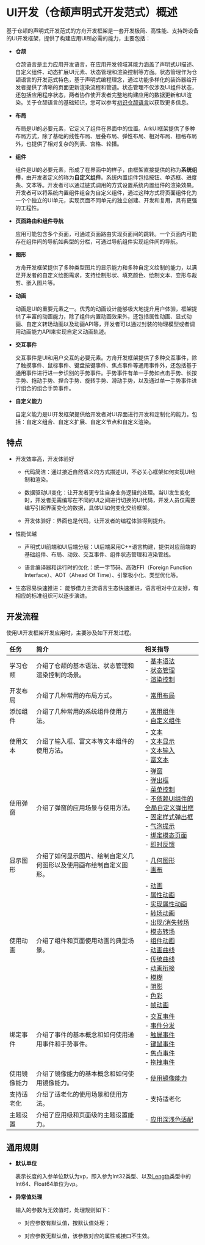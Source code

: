 # UI开发（仓颉声明式开发范式）概述

基于仓颉的声明式开发范式的方舟开发框架是一套开发极简、高性能、支持跨设备的UI开发框架，提供了构建应用UI所必需的能力，主要包括：

- **仓颉**

  仓颉语言是主力应用开发语言，在应用开发领域其能力涵盖了声明式UI描述、自定义组件、动态扩展UI元素、状态管理和渲染控制等方面。状态管理作为仓颉语言的开发范式特色，基于声明式编程理念，通过功能多样化的装饰器给开发者提供了清晰的页面更新渲染流程和管道。状态管理不仅涉及UI组件状态，还包括应用程序状态，两者协作使开发者完整地构建应用的数据更新和UI渲染。关于仓颉语言的基础知识，您可以参考[初识仓颉语言](https://gitcode.com/Cangjie/cangjie_docs/blob/dev/docs/dev-guide/source_zh_cn/first_understanding/basic.md)以获取更多信息。

- **布局**

  布局是UI的必要元素，它定义了组件在界面中的位置。ArkUI框架提供了多种布局方式，除了基础的线性布局、层叠布局、弹性布局、相对布局、栅格布局外，也提供了相对复杂的列表、宫格、轮播。

- **组件**

  组件是UI的必要元素，形成了在界面中的样子，由框架直接提供的称为**系统组件**，由开发者定义的称为**自定义组件**。系统内置组件包括按钮、单选框、进度条、文本等。开发者可以通过链式调用的方式设置系统内置组件的渲染效果。开发者可以将系统内置组件组合为自定义组件，通过这种方式将页面组件化为一个个独立的UI单元，实现页面不同单元的独立创建、开发和复用，具有更强的工程性。

- **页面路由和组件导航**

  应用可能包含多个页面，可通过页面路由实现页面间的跳转。一个页面内可能存在组件间的导航如典型的分栏，可通过导航组件实现组件间的导航。

- **图形**

  方舟开发框架提供了多种类型图片的显示能力和多种自定义绘制的能力，以满足开发者的自定义绘图需求，支持绘制形状、填充颜色、绘制文本、变形与裁剪、嵌入图片等。

- **动画**

  动画是UI的重要元素之一。优秀的动画设计能够极大地提升用户体验，框架提供了丰富的动画能力，除了组件内置动画效果外，还包括属性动画、显式动画、自定义转场动画以及动画API等，开发者可以通过封装的物理模型或者调用动画能力API来实现自定义动画轨迹。

- **交互事件**

  交互事件是UI和用户交互的必要元素。方舟开发框架提供了多种交互事件，除了触摸事件、鼠标事件、键盘按键事件、焦点事件等通用事件外，还包括基于通用事件进行进一步识别的手势事件。手势事件有单一手势如点击手势、长按手势、拖动手势、捏合手势、旋转手势、滑动手势，以及通过单一手势事件进行组合的组合手势事件。

- **自定义能力**

  自定义能力是UI开发框架提供给开发者对UI界面进行开发和定制化的能力。包括：自定义组合、自定义扩展、自定义节点和自定义渲染。

## 特点

- 开发效率高，开发体验好

    - 代码简洁：通过接近自然语义的方式描述UI，不必关心框架如何实现UI绘制和渲染。

    - 数据驱动UI变化：让开发者更专注自身业务逻辑的处理。当UI发生变化时，开发者无需编写在不同的UI之间进行切换的UI代码，开发人员仅需要编写引起界面变化的数据，具体UI如何变化交给框架。

    - 开发体验好：界面也是代码，让开发者的编程体验得到提升。

- 性能优越

    - 声明式UI前端和UI后端分层：UI后端采用C++语言构建，提供对应前端的基础组件、布局、动效、交互事件、组件状态管理和渲染管线。

    - 语言编译器和运行时的优化：统一字节码、高效FFI（Foreign Function Interface）、AOT（Ahead Of Time）、引擎极小化、类型优化等。

- 生态容易快速推进：
  能够借力主流语言生态快速推进，语言相对中立友好，有相应的标准组织可以逐步演进。

## 开发流程

使用UI开发框架开发应用时，主要涉及如下开发过程。

| 任务          | 简介                                  | 相关指导                                     |
| :----------- | :----------------------------------- | :---------------------------------------- |
|学习仓颉|介绍了仓颉的基本语法、状态管理和渲染控制的场景。| - [基本语法](./paradigm/cj-basic-syntax-overview.md)<br> - [状态管理](./state_management/cj-state-management-overview.md)<br> - [渲染控制](./rendering_control/cj-rendering-control-overview.md)|
| 开发布局| 介绍了几种常用的布局方式。| - [常用布局](./cj-layout-development-overview.md)<br/> |
| 添加组件| 介绍了几种常用的系统组件使用方法。 | - [常用组件](cj-common-components-button.md)<br/> - [自定义组件](./paradigm/cj-create-custom-components.md)|
| 使用文本 | 介绍了输入框、富文本等文本组件的使用方法。| - [文本](cj-text-introduction.md)<br/>- [文本显示](cj-common-components-text-display.md) <br/>- [文本输入](cj-common-components-text-input.md)<br/> - [富文本](./cj-common-components-richeditor.md)<br>|
| 使用弹窗 | 介绍了弹窗的应用场景与使用方法。 | - [弹窗](cj-dialog-overview.md)<br/>- [弹出框](cj-dialog-base-overview.md)<br> - [菜单控制](./cj-popup-and-menu-components-menu.md)<br/>- [不依赖UI组件的全局自定义弹出框](cj-uicontext-custom-dialog.md)<br/>- [固定样式弹出框](cj-fixes-style-dialog.md)<br/>- [气泡提示](cj-popup-and-menu-components-popup.md)<br> - [绑定模态页面](./cj-modal-overview.md)<br> - [即时反馈](./cj-create-toast.md)|
| 显示图形| 介绍了如何显示图片、绘制自定义几何图形以及使用画布绘制自定义图形。| - [几何图形](cj-shape-drawing.md)<br/>- [画布](cj-drawing-customization-on-canvas.md) |
| 使用动画| 介绍了组件和页面使用动画的典型场景。| - [动画](cj-animation.md)<br>- [属性动画](cj-attribute-animation-overview.md)<br>- [实现属性动画](cj-attribute-animation-apis.md)<br>- [转场动画](cj-transition-overview.md)<br>- [出现/消失转场](cj-enter-exit-transition.md)<br>- [模态转场](cj-modal-transition.md)<br>- [组件动画](cj-component-animation.md)<br>- [动画曲线](cj-curve-overview.md)<br>- [传统曲线](cj-traditional-curve.md)<br>- [动画衔接](cj-animation-smoothing.md)<br>- [模糊](cj-blur-effect.md)<br>- [阴影](cj-shadow-effect.md)<br>- [色彩](cj-color-effect.md)<br> - [帧动画](cj-animator.md)|
|绑定事件| 介绍了事件的基本概念和如何使用通用事件和手势事件。| - [交互事件](cj-event-overview.md)<br/>- [事件分发](cj-common-events-distribute.md)<br/>-&nbsp;[触屏事件](cj-common-events-touch-screen-event.md)<br/>- [键鼠事件](cj-common-events-device-input-event.md)<br/>- [焦点事件](cj-common-events-focus-event.md)<br/>- [拖拽事件](../../../reference/source_zh_cn/arkui-cj/cj-universal-event-drag.md)|
|使用镜像能力|介绍了镜像能力的基本概念和如何使用镜像能力。| - [使用镜像能力](./cj-mirroring-display.md)|
|支持适老化|介绍了适老化的使用场景和使用方法。| - 支持适老化 |
|主题设置|介绍了应用级和页面级的主题设置能力。| - [应用深浅色适配](./cj-ui-dark-light-color-adaptation.md)|

## 通用规则

- **默认单位**

  表示长度的入参单位默认为vp，即入参为Int32类型、以及[Length](../../../reference/source_zh_cn/arkui-cj/cj-common-types.md#interface-length)类型中的Int64、Float64单位为vp。

- **异常值处理**

  输入的参数为无效值时，处理规则如下：

    - 对应参数有默认值，按默认值处理；

    - 对应参数无默认值，该参数对应的属性或接口不生效。
